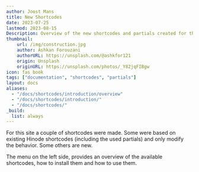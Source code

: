 ```yaml
---
author: Joost Mans
title: New Shortcodes
date: 2023-07-25
lastmod: 2023-08-15
Description: Overview of the new shortcodes and partials created for this site.
thumbnail:
    url: /img/construction.jpg
    author: Ashkan Forouzani
    authorURL: https://unsplash.com/@ashkfor121
    origin: Unsplash
    originURL: https://unsplash.com/photos/_Y82jqFIBgw
icon: fas book
tags: ["documentation", "shortcodes", "partials"]
layout: docs
aliases:
  - "/docs/shortcodes/introduction/overview"
  - "/docs/shortcodes/introduction/"
  - "/docs/shortcodes/"
_build:
  list: always
---
```

<!-- cSpell:ignore joost shortcodes Ashkan Forouzani shortcodespartials Hinode lastmod -->  

For this site a couple of shortcodes were made. Some were based on existing Hinode shortcodes (including the used partials) and only modify the behavior. Some others are new.

The menu on the left side, provides an overview of the available shortcodes, how to install them and how to use them.

